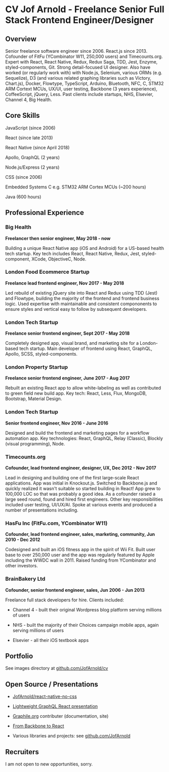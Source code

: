 # CV Jof Arnold - Freelance Senior Full Stack Frontend Engineer/Designer

## Overview

Senior freelance software engineer since 2006. React.js since 2013. Cofounder of FitFu (YCombinator W11, 250,000 users) and Timecounts.org. Expert with React, React Native, Redux, Redux Saga, TDD, Jest, Enzyme, styled-components, Git. Strong detail-focused UI designer. Also have worked (or regularly work with) with Node.js, Selenium, various ORMs (e.g. Sequelize), D3 (and various related graphing libraries such as Victory, Chart.js), Docker, Flowtype, TypeScript, Arduino, Bluetooth, NFC, C, STM32 ARM Cortext MCUs, UX/UI, user testing, Backbone (3 years experience), CoffeeScript, jQuery, Less. Past clients include startups, NHS, Elsevier, Channel 4, Big Health.

## Core Skills

JavaScript (since 2006)

React (since late 2013)

React Native (since April 2018)

Apollo, GraphQL (2 years)

Node.js/Express (2 years)

CSS (since 2006)

Embedded Systems C e.g. STM32 ARM Cortex MCUs (~200 hours)

Java (600 hours)

## Professional Experience

### Big Health

**Freelancer then senior engineer, May 2018 - now**

Building a unique React Native app (iOS and Android) for a US-based health tech startup. Key tech includes React, React Native, Redux, Jest, styled-component, XCode, ObjectiveC, Node.

### London Food Ecommerce Startup

**Freelance lead frontend engineer, Nov 2017 - May 2018**

Led rebuild of existing jQuery site into React and Redux using TDD (Jest) and Flowtype, building the majority of the frontend and frontend business logic. Used expertise with maintainable and consistent compononents to ensure styles and vertical easy to follow by subsequent developers.

### London Tech Startup

**Freelance senior frontend engineer, Sept 2017 - May 2018**

Completely designed app, visual brand, and marketing site for a London-based tech startup. Main developer of frontend using React, GraphQL, Apollo, SCSS, styled-components.

### London Property Startup

**Freelance senior frontend engineer, June 2017 - Aug 2017**

Rebuilt an existing React app to allow white-labeling as well as contributed to green field new build app. Key tech: React, Less, Flux, MongoDB, Bootstrap, Material Design.

### London Tech Startup

**Senior frontend engineer, Nov 2016 - June 2016**

Designed and build the frontend and marketing pages for a workflow automation app. Key technologies: React, GraphQL, Relay (Classic), Blockly (visual programming), Node. 

### Timecounts.org

**Cofounder, lead frontend engineer, designer, UX, Dec 2012 - Nov 2017**

Lead in designing and building one of the first large-scale React applications. App was initial in Knockout.js. Switched to Backbone.js and quickly realized it wasn't suitable so started building in React! App grew to 100,000 LOC so that was probably a good idea. As a cofounder raised a large seed round, found and hired first engineers. Other key responsibilities included user testing, UI/UX/AI. Spoke at various events and produced a number of presentations including.

### HasFu Inc (FitFu.com, YCombinator W11)

**Cofounder, lead frontend engineer, sales, marketing, community, Jun 2010 - Dec 2012**

Codesigned and built an iOS fitness app in the spirit of Wii Fit. Built user base to over 250,000 user and the app was regularly featured by Apple including the WWDC wall in 2011. Raised funding from YCombinator and other investors.

### BrainBakery Ltd

**Cofounder, senior frontend engineer, sales, Jun 2006 - Jun 2013**

Freelance full stack developers for hire. Clients included:

- Channel 4 - built their original Wordpress blog platform serving millions of users

- NHS - built the majority of their Choices campaign mobile apps, again serving millions of users

- Elsevier - all their iOS textbook apps

## Portfolio

See images directory at [github.com/JofArnold/cv](https://github.com/JofArnold/cv)

## Open Source / Presentations

- [JofArnold/react-native-no-css](https://github.com/JofArnold/react-native-no-css)

- [Lightweight GraphQL React presentation](https://github.com/GraphQLTraining/lightweight-graphql-react)

- [Graphile.org](https://graphile.org) contributer (documentation, site)

- [From Backbone to React](http://timecounts.github.io/backbone-react)

- Various libraries and projects: see [github.com/JofArnold](https://github.com/JofArnold)

## Recruiters

I am not open to new opportunities, sorry.
